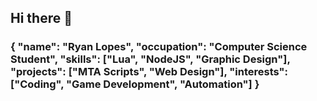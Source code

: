 ## Hi there 👋
<h3>{
  "name": "Ryan Lopes",
  "occupation": "Computer Science Student",
  "skills": ["Lua", "NodeJS", "Graphic Design"],
  "projects": ["MTA Scripts", "Web Design"],
  "interests": ["Coding", "Game Development", "Automation"]
}
</h3>

